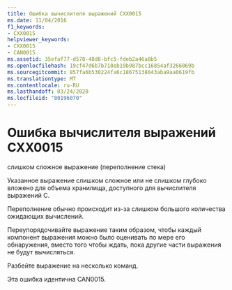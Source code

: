 ```yaml
---
title: Ошибка вычислителя выражений CXX0015
ms.date: 11/04/2016
f1_keywords:
- CXX0015
helpviewer_keywords:
- CXX0015
- CAN0015
ms.assetid: 35efaf77-d578-48d8-bfc5-fdeb2a46a8b5
ms.openlocfilehash: 19cf47d6b7b718eb19b987bcc16854af3266069b
ms.sourcegitcommit: 857fa6b530224fa6c18675138043aba9aa0619fb
ms.translationtype: MT
ms.contentlocale: ru-RU
ms.lasthandoff: 03/24/2020
ms.locfileid: "80196070"
---
```

# <a name="expression-evaluator-error-cxx0015"></a>Ошибка вычислителя выражений CXX0015

слишком сложное выражение (переполнение стека)

Указанное выражение слишком сложное или не слишком глубоко вложено для объема хранилища, доступного для вычислителя выражений C.

Переполнение обычно происходит из-за слишком большого количества ожидающих вычислений.

Переупорядочивайте выражение таким образом, чтобы каждый компонент выражения можно было оценивать по мере его обнаружения, вместо того чтобы ждать, пока другие части выражения не будут вычисляться.

Разбейте выражение на несколько команд.

Эта ошибка идентична CAN0015.
